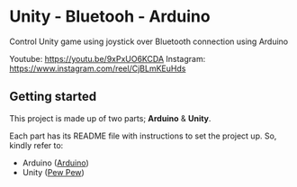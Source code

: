 # Unity - Bluetooh - Arduino

Control Unity game using joystick over Bluetooth connection using Arduino

Youtube: https://youtu.be/9xPxUO6KCDA
Instagram: https://www.instagram.com/reel/CjBLmKEuHds

## Getting started

This project is made up of two parts; **Arduino** & **Unity**.

Each part has its README file with instructions to set the project up. So, kindly refer to:

- Arduino ([Arduino](/Arduino/))
- Unity ([Pew Pew](/Pew%20Pew/))

